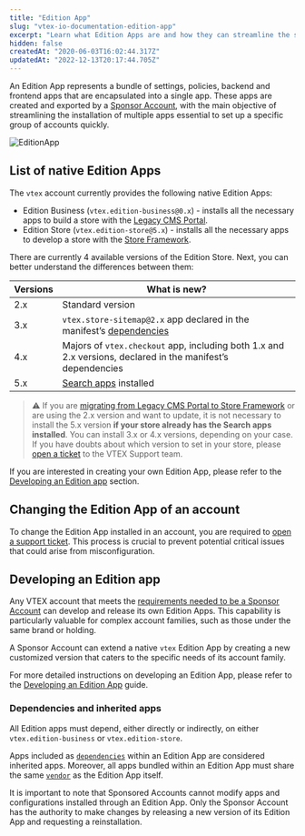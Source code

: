 ```yaml
---
title: "Edition App"
slug: "vtex-io-documentation-edition-app"
excerpt: "Learn what Edition Apps are and how they can streamline the setup of specific VTEX accounts."
hidden: false
createdAt: "2020-06-03T16:02:44.317Z"
updatedAt: "2022-12-13T20:17:44.705Z"
---
```


An Edition App represents a bundle of settings, policies, backend and frontend apps that are encapsulated into a single app. These apps are created and exported by a [Sponsor Account](https://developers.vtex.com/docs/guides/vtex-io-documentation-sponsor-account), with the main objective of streamlining the installation of multiple apps essential to set up a specific group of accounts quickly.

![EditionApp](https://cdn.jsdelivr.net/gh/vtexdocs/dev-portal-content@main/images/vtex-io-documentation-edition-app.png)

## List of native Edition Apps

The `vtex` account currently provides the following native Edition Apps:

- Edition Business (`vtex.edition-business@0.x`) - installs all the necessary apps to build a store with the [Legacy CMS Portal](https://help.vtex.com/en/tracks/cms--2YcpgIljVaLVQYMzxQbc3z/6OCY6S9tqBXPD5mgpbBInC).
- Edition Store (`vtex.edition-store@5.x`) - installs all the necessary apps to develop a store with the [Store Framework](https://developers.vtex.com/docs/guides/getting-started-3).

There are currently 4 available versions of the Edition Store. Next, you can better understand the differences between them:

| Versions | What is new? |
| --- | --- |
|  2.x  | Standard version  |
|  3.x  | `vtex.store-sitemap@2.x` app declared in the manifest’s [dependencies](https://developers.vtex.com/docs/guides/vtex-io-documentation-dependencies)  |
|  4.x  | Majors of `vtex.checkout` app, including both 1.x and 2.x versions, declared in the manifest’s dependencies  |
|  5.x  | [Search apps](https://developers.vtex.com/docs/apps/vtex.search) installed  |

>⚠️ If you are [migrating from Legacy CMS Portal to Store Framework](https://developers.vtex.com/docs/guides/vtex-io-documentation-migrating-storefront-from-legacy-to-io) or are using the 2.x version and want to update, it is not necessary to install the 5.x version **if your store already has the Search apps installed**. You can install 3.x or 4.x versions, depending on your case. If you have doubts about which version to set in your store, please [open a ticket](https://help-tickets.vtex.com/smartlink/sso/login/zendesk) to the VTEX Support team.

If you are interested in creating your own Edition App, please refer to the [Developing an Edition app](#developing-an-edition-app) section.

## Changing the Edition App of an account

To change the Edition App installed in an account, you are required to [open a support ticket](https://help-tickets.vtex.com/smartlink/sso/login/zendesk). This process is crucial to prevent potential critical issues that could arise from misconfiguration.

## Developing an Edition app

Any VTEX account that meets the [requirements needed to be a Sponsor Account](https://developers.vtex.com/docs/guides/vtex-io-documentation-becoming-a-sponsor-account) can develop and release its own Edition Apps. This capability is particularly valuable for complex account families, such as those under the same brand or holding.

A Sponsor Account can extend a native `vtex` Edition App by creating a new customized version that caters to the specific needs of its account family.

For more detailed instructions on developing an Edition App, please refer to the [Developing an Edition App](https://developers.vtex.com/docs/guides/vtex-io-documentation-configuring-an-edition-app) guide.

### Dependencies and inherited apps

All Edition apps must depend, either directly or indirectly, on either `vtex.edition-business` or `vtex.edition-store`.

Apps included as [`dependencies`](https://developers.vtex.com/docs/guides/vtex-io-documentation-dependencies) within an Edition App are considered inherited apps. Moreover, all apps bundled within an Edition App must share the same [`vendor`](https://developers.vtex.com/docs/guides/vtex-io-documentation-manifest) as the Edition App itself.

It is important to note that Sponsored Accounts cannot modify apps and configurations installed through an Edition App. Only the Sponsor Account has the authority to make changes by releasing a new version of its Edition App and requesting a reinstallation.


